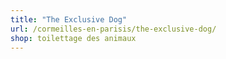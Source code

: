 ```yaml
---
title: "The Exclusive Dog"
url: /cormeilles-en-parisis/the-exclusive-dog/
shop: toilettage des animaux
---
```

